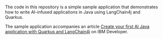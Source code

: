 The code in this repository is a simple sample application that demonstrates how to write AI-infused applications in Java using LangChain4j and Quarkus.

The sample application accompanies an article [Create your first AI Java application with Quarkus and LangChain4j](https://developer.ibm.com/tutorials/create-ai-java-app-quarkus-langchain/) on IBM Developer.
